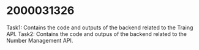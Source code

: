# 2000031326
Task1: 
Contains the code and outputs of the backend related to the Traing API.                                                                                                  Task2: 
Contains the code and outpus of the backend related to the Number Management API.
